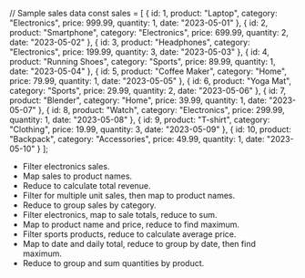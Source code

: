 // Sample sales data
const sales = [
    { id: 1, product: "Laptop", category: "Electronics", price: 999.99, quantity: 1, date: "2023-05-01" },
    { id: 2, product: "Smartphone", category: "Electronics", price: 699.99, quantity: 2, date: "2023-05-02" },
    { id: 3, product: "Headphones", category: "Electronics", price: 199.99, quantity: 3, date: "2023-05-03" },
    { id: 4, product: "Running Shoes", category: "Sports", price: 89.99, quantity: 1, date: "2023-05-04" },
    { id: 5, product: "Coffee Maker", category: "Home", price: 79.99, quantity: 1, date: "2023-05-05" },
    { id: 6, product: "Yoga Mat", category: "Sports", price: 29.99, quantity: 2, date: "2023-05-06" },
    { id: 7, product: "Blender", category: "Home", price: 39.99, quantity: 1, date: "2023-05-07" },
    { id: 8, product: "Watch", category: "Electronics", price: 299.99, quantity: 1, date: "2023-05-08" },
    { id: 9, product: "T-shirt", category: "Clothing", price: 19.99, quantity: 3, date: "2023-05-09" },
    { id: 10, product: "Backpack", category: "Accessories", price: 49.99, quantity: 1, date: "2023-05-10" }
  ];

- Filter electronics sales.
- Map sales to product names.
- Reduce to calculate total revenue.
- Filter for multiple unit sales, then map to product names.
- Reduce to group sales by category.
- Filter electronics, map to sale totals, reduce to sum.
- Map to product name and price, reduce to find maximum.
- Filter sports products, reduce to calculate average price.
- Map to date and daily total, reduce to group by date, then find maximum.
- Reduce to group and sum quantities by product.